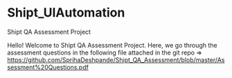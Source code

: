 # Shipt_UIAutomation
Shipt QA Assessment Project

Hello! Welcome to Shipt QA Assessment Project. Here, we go through the assessment questions in the following file attached in the git repo => https://github.com/SprihaDeshpande/Shipt_QA_Assessment/blob/master/Assessment%20Questions.pdf
